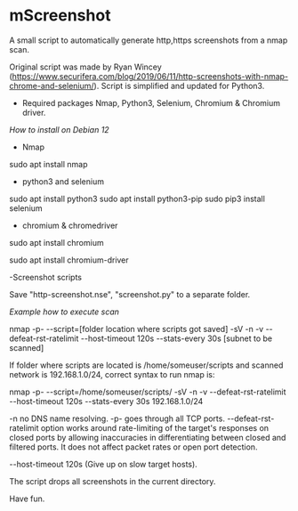 # mScreenshot
A small script to automatically generate http,https screenshots from a nmap scan. 

Original script was made by Ryan Wincey (https://www.securifera.com/blog/2019/06/11/http-screenshots-with-nmap-chrome-and-selenium/).
Script is simplified and updated for Python3.

* Required packages Nmap, Python3, Selenium, Chromium & Chromium driver.

*How to install on Debian 12* 

- Nmap

sudo apt install nmap

- python3 and selenium 

sudo apt install python3 
sudo apt install python3-pip
sudo pip3 install selenium

- chromium & chromedriver

sudo apt install chromium

sudo apt install chromium-driver

-Screenshot scripts

Save  "http-screenshot.nse", "screenshot.py" to a separate folder.

*Example how to execute scan*

nmap -p- --script=[folder location where scripts got saved] -sV -n -v --defeat-rst-ratelimit --host-timeout 120s --stats-every 30s [subnet to be scanned]

If folder where scripts are located is /home/someuser/scripts and scanned network is 192.168.1.0/24, correct syntax to run nmap is:

nmap -p- --script=/home/someuser/scripts/ -sV -n -v --defeat-rst-ratelimit --host-timeout 120s --stats-every 30s 192.168.1.0/24

-n no DNS name resolving.
-p- goes through all TCP ports.
--defeat-rst-ratelimit option works around rate-limiting of the target's responses on closed ports by allowing inaccuracies in differentiating between closed and filtered ports. It does not affect packet rates or open port detection.

--host-timeout 120s (Give up on slow target hosts).

The script drops all screenshots in the current directory.

Have fun.
